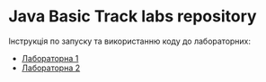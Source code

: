 # Java Basic Track labs repository

Інструкція по запуску та використанню коду до лабораторних:
- [Лабораторна 1](src/main/java/org/labs/lab1/README.md)
- [Лабораторна 2](src/main/java/org/labs/lab2/README.md)
